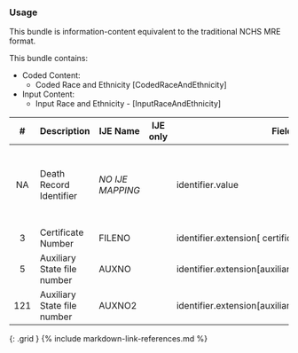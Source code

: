 ### Usage

  This bundle is information-content equivalent to the traditional NCHS MRE format.

  This bundle contains:
  * Coded Content:
    * Coded Race and Ethnicity [CodedRaceAndEthnicity]
  * Input Content:
    * Input Race and Ethnicity - [InputRaceAndEthnicity]
     

| **#** |  **Description**   |  **IJE Name**   | IJE only |  **Field**  |  **Type**  | **Value Set**  |
| :---------: | ------------- | ------------ | :----------: |---------- | -------- | -------- |
| NA | Death Record Identifier | *NO IJE MAPPING*| |identifier.value | string(12) | YYYYJJNNNNNN,  YYYY = death year JJ = jurisdiction  and NNNNNN = certificate number | 
| 3 | Certificate Number | FILENO| |identifier.extension[ certificateNumber].value | string(6) | - | 
| 5 | Auxiliary State file number | AUXNO| |identifier.extension[auxiliaryStateIdentifier1].value | string(12) | - | 
| 121 | Auxiliary State file number | AUXNO2| |identifier.extension[auxiliaryStateIdentifier2].value | string(12) | - | 
{: .grid }
{% include markdown-link-references.md %}
